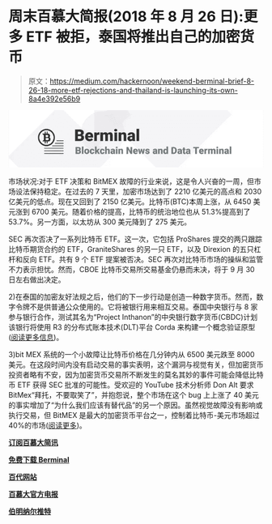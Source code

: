 # 周末百慕大简报(2018 年 8 月 26 日):更多 ETF 被拒，泰国将推出自己的加密货币

> 原文：<https://medium.com/hackernoon/weekend-berminal-brief-8-26-18-more-etf-rejections-and-thailand-is-launching-its-own-8a4e392e56b9>

![](img/cad474ced3b5527f28b00acb5bed1643.png)

市场状况:对于 ETF 决策和 BitMEX 故障的行业来说，这是令人兴奋的一周，但市场设法保持稳定。在过去的 7 天里，加密市场达到了 2210 亿美元的高点和 2030 亿美元的低点。现在又回到了 2150 亿美元。比特币(BTC)本周上涨，从 6450 美元涨到 6700 美元。随着价格的提高，比特币的统治地位也从 51.3%提高到了 53.7%。另一方面，以太坊从 300 美元降到了 275 美元。

SEC 再次否决了一系列比特币 ETF。这一次，它包括 ProShares 提交的两只跟踪比特币期货合约的 ETF，GraniteShares 的另一只 ETF，以及 Direxion 的五只杠杆和反向 ETF。共有 9 个 ETF 提案被否决。SEC 再次对比特币市场的操纵和监管不力表示担忧。然而，CBOE 比特币交易所交易基金仍悬而未决，将于 9 月 30 日左右做出决定。

2)在泰国的加密友好法规之后，他们的下一步行动是创造一种数字货币。然而，数字令牌不是供普通公众使用的。它将被银行用来相互交易。泰国中央银行与 8 家参与银行合作，测试其名为“Project Inthanon”的中央银行数字货币(CBDC)计划该银行将使用 R3 的分布式账本技术(DLT)平台 Corda 来构建一个概念验证原型([阅读更多信息](https://www.ccn.com/thailand-embarks-on-its-own-wholesale-central-bank-digital-currency/))。

3)bit MEX 系统的一个小故障让比特币价格在几分钟内从 6500 美元跌至 8000 美元。在这段时间内没有启动交易的事实表明，这个漏洞与视觉有关，但加密货币投资者略有不安，因为加密货币交易所不断发生的莫名其妙的事件可能会降低比特币 ETF 获得 SEC 批准的可能性。受欢迎的 YouTube 技术分析师 Don Alt 要求 BitMex“拜托，不要取笑了”，并抱怨说，整个市场在这个 bug 上上涨了 40 美元的事实增加了“为什么我们应该有替代品”的另一个原因。虽然视觉故障没有影响或执行交易，但 BitMEX 是最大的加密货币平台之一，控制着比特币-美元市场超过 40%的市场([阅读更多](https://www.newsbtc.com/2018/08/24/bitmex-data-glitch-sees-bitcoin-price-temporarily-at-8000-what-happened/))。

[**订阅百慕大简讯**](https://visitor.r20.constantcontact.com/d.jsp?llr=myyhdl6ab&p=oi&m=1131022639884&sit=9ar6aztmb&f=776989ec-8460-43a4-b86a-bcf8f2f1bca7)

[**免费下载 Berminal**](https://berminal.app.link/medium-post)

[**百代网站**](http://Berminal.com)

[**百慕大官方电报**](https://t.me/berminal)

[**伯明纳尔推特**](https://twitter.com/berminalapp)